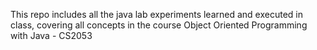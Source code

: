 This repo includes all the java lab experiments learned and executed in class, covering all concepts in the course Object Oriented Programming with Java - CS2053

